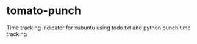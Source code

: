 tomato-punch
============

Time tracking indicator for xubuntu using todo.txt and python punch time tracking
